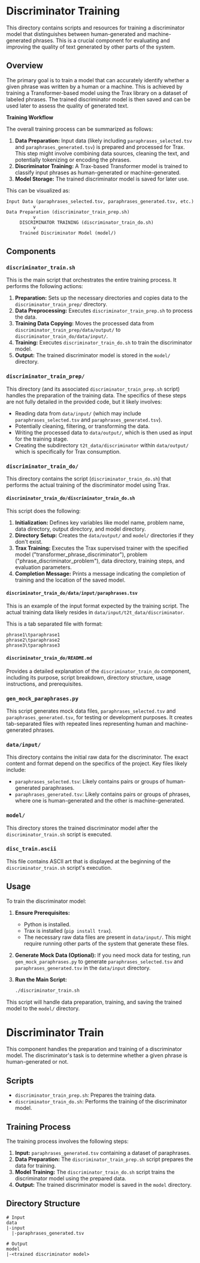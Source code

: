 # Discriminator Training

This directory contains scripts and resources for training a discriminator model that distinguishes between human-generated and machine-generated phrases. This is a crucial component for evaluating and improving the quality of text generated by other parts of the system.

## Overview

The primary goal is to train a model that can accurately identify whether a given phrase was written by a human or a machine. This is achieved by training a Transformer-based model using the Trax library on a dataset of labeled phrases. The trained discriminator model is then saved and can be used later to assess the quality of generated text.

**Training Workflow**

The overall training process can be summarized as follows:

1. **Data Preparation:** Input data (likely including `paraphrases_selected.tsv` and `paraphrases_generated.tsv`) is prepared and processed for Trax. This step might involve combining data sources, cleaning the text, and potentially tokenizing or encoding the phrases.
2. **Discriminator Training:** A Trax-based Transformer model is trained to classify input phrases as human-generated or machine-generated.
3. **Model Storage:** The trained discriminator model is saved for later use.

This can be visualized as:

```
Input Data (paraphrases_selected.tsv, paraphrases_generated.tsv, etc.)
          v
Data Preparation (discriminator_train_prep.sh)
          v
     DISCRIMINATOR TRAINING (discriminator_train_do.sh)
          v
     Trained Discriminator Model (model/)
```

## Components

### `discriminator_train.sh`

This is the main script that orchestrates the entire training process. It performs the following actions:

1. **Preparation:** Sets up the necessary directories and copies data to the `discriminator_train_prep/` directory.
2. **Data Preprocessing:** Executes `discriminator_train_prep.sh` to process the data.
3. **Training Data Copying:** Moves the processed data from `discriminator_train_prep/data/output/` to `discriminator_train_do/data/input/`.
4. **Training:** Executes `discriminator_train_do.sh` to train the discriminator model.
5. **Output:** The trained discriminator model is stored in the `model/` directory.

### `discriminator_train_prep/`

This directory (and its associated `discriminator_train_prep.sh` script) handles the preparation of the training data. The specifics of these steps are not fully detailed in the provided code, but it likely involves:

*   Reading data from `data/input/` (which may include `paraphrases_selected.tsv` and `paraphrases_generated.tsv`).
*   Potentially cleaning, filtering, or transforming the data.
*   Writing the processed data to `data/output/`, which is then used as input for the training stage.
*   Creating the subdirectory `t2t_data/discriminator` within `data/output/` which is specifically for Trax consumption.

### `discriminator_train_do/`

This directory contains the script (`discriminator_train_do.sh`) that performs the actual training of the discriminator model using Trax.

#### `discriminator_train_do/discriminator_train_do.sh`

This script does the following:

1. **Initialization:** Defines key variables like model name, problem name, data directory, output directory, and model directory.
2. **Directory Setup:** Creates the `data/output/` and `model/` directories if they don't exist.
3. **Trax Training:** Executes the Trax supervised trainer with the specified model ("transformer\_phrase\_discriminator"), problem ("phrase\_discriminator\_problem"), data directory, training steps, and evaluation parameters.
4. **Completion Message:** Prints a message indicating the completion of training and the location of the saved model.

#### `discriminator_train_do/data/input/paraphrases.tsv`

This is an example of the input format expected by the training script. The actual training data likely resides in `data/input/t2t_data/discriminator`.

This is a tab separated file with format:

```
phrase1\tparaphrase1
phrase2\tparaphrase2
phrase3\tparaphrase3
```

#### `discriminator_train_do/README.md`

Provides a detailed explanation of the `discriminator_train_do` component, including its purpose, script breakdown, directory structure, usage instructions, and prerequisites.

### `gen_mock_paraphrases.py`

This script generates mock data files, `paraphrases_selected.tsv` and `paraphrases_generated.tsv`, for testing or development purposes. It creates tab-separated files with repeated lines representing human and machine-generated phrases.

### `data/input/`

This directory contains the initial raw data for the discriminator. The exact content and format depend on the specifics of the project. Key files likely include:

*   `paraphrases_selected.tsv`: Likely contains pairs or groups of human-generated paraphrases.
*   `paraphrases_generated.tsv`: Likely contains pairs or groups of phrases, where one is human-generated and the other is machine-generated.

### `model/`

This directory stores the trained discriminator model after the `discriminator_train.sh` script is executed.

### `disc_train.ascii`

This file contains ASCII art that is displayed at the beginning of the `discriminator_train.sh` script's execution.

## Usage

To train the discriminator model:

1. **Ensure Prerequisites:**
    *   Python is installed.
    *   Trax is installed (`pip install trax`).
    *   The necessary raw data files are present in `data/input/`. This might require running other parts of the system that generate these files.

2. **Generate Mock Data (Optional):** If you need mock data for testing, run `gen_mock_paraphrases.py` to generate `paraphrases_selected.tsv` and `paraphrases_generated.tsv` in the `data/input` directory.

3. **Run the Main Script:**
    ```bash
    ./discriminator_train.sh
    ```

This script will handle data preparation, training, and saving the trained model to the `model/` directory.



# Discriminator Train

This component handles the preparation and training of a discriminator model. The discriminator's task is to determine whether a given phrase is human-generated or not.

## Scripts

-   `discriminator_train_prep.sh`: Prepares the training data.
-   `discriminator_train_do.sh`: Performs the training of the discriminator model.

## Training Process

The training process involves the following steps:

1. **Input:** `paraphrases_generated.tsv` containing a dataset of paraphrases.
2. **Data Preparation:** The `discriminator_train_prep.sh` script prepares the data for training.
3. **Model Training:** The `discriminator_train_do.sh` script trains the discriminator model using the prepared data.
4. **Output:** The trained discriminator model is saved in the `model` directory.

## Directory Structure

```
# Input
data
|-input
  |-paraphrases_generated.tsv

# Output
model
|-<trained discriminator model>
